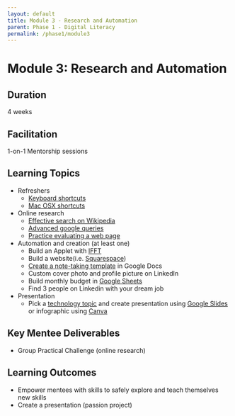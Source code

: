 ```yaml
---
layout: default
title: Module 3 - Research and Automation
parent: Phase 1 - Digital Literacy
permalink: /phase1/module3
---
```


# Module 3: Research and Automation

## Duration

4 weeks

## Facilitation

1-on-1 Mentorship sessions

## Learning Topics

- Refreshers
  - <a href="https://edu.gcfglobal.org/en/techsavvy/keyboard-shortcuts/1/" target="_blank" class="external">Keyboard shortcuts</a>
  - <a href="https://edu.gcfglobal.org/en/osxbasics/keyboard-shortcuts-in-os-x/1/" target="_blank" class="external">Mac OSX shortcuts</a>
- Online research
  - <a href="https://edu.gcfglobal.org/en/using-the-web-to-get-stuff-done/effective-research-with-wikipedia/1/" target="_blank" class="external">Effective search on Wikipedia</a>
  - <a href="https://edu.gcfglobal.org/en/search-better-2018/hidden-features-of-google-search/1/" target="_blank" class="external">Advanced google queries</a>
  - <a href="https://edu.gcfglobal.org/en/digital-media-literacy/practice-evaluating-a-webpage/1/" target="_blank" class="external">Practice evaluating a web page</a>
- Automation and creation (at least one)
  - Build an Applet with <a href="https://ifttt.com/explore/welcome_to_ifttt" target="_blank" class="external">IFFT</a>
  - Build a website(i.e. <a href="https://support.squarespace.com/hc/en-us/articles/205809798-Video-Series-Getting-Started-with-Squarespace" target="_blank" class="external">Squarespace</a>)
  - <a href="https://support.google.com/a/users/answer/9308885?hl=en" target="_blank" class="external">Create a note-taking template</a> in Google Docs
  - Custom cover photo and profile picture on LinkedIn
  - Build monthly budget in <a href="https://edu.gcfglobal.org/en/googlespreadsheets/getting-started-with-google-sheets/1/" target="_blank" class="external">Google Sheets</a>
  - Find 3 people on Linkedin with your dream job
- Presentation
  - Pick a <a href="https://docs.google.com/document/d/1kOKj_SVUAvNnslnroaot25G773VyYvC32AHjgf462Pc/edit?usp=sharing" target="_blank" class="external">technology topic</a> and create presentation using <a href="https://edu.gcfglobal.org/en/googleslides/" target="_blank" class="external">Google Slides</a> or infographic using <a href="https://www.canva.com/" target="_blank" class="external">Canva</a>

## Key Mentee Deliverables

- Group Practical Challenge (online research)

## Learning Outcomes

- Empower mentees with skills to safely explore and teach themselves new skills
- Create a presentation (passion project)

